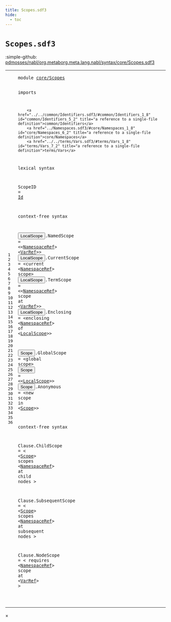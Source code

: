 ```yaml
---
title: Scopes.sdf3
hide:
  - toc
---
```


# `Scopes.sdf3`

:simple-github: [pdmosses/nabl/org.metaborg.meta.lang.nabl/syntax/core/Scopes.sdf3]

[pdmosses/nabl/org.metaborg.meta.lang.nabl/syntax/core/Scopes.sdf3]: https://github.com/pdmosses/nabl/blob/master/org.metaborg.meta.lang.nabl/syntax/core/Scopes.sdf3 "The source file on GitHub"

<div class="sdf3"><table class="highlighttable"><tbody><tr><td class="linenos"><div class="linenodiv"><pre><span></span>1
2
3
4
5
6
7
8
9
10
11
12
13
14
15
16
17
18
19
20
21
22
23
24
25
26
27
28
29
30
31
32
33
34
35
36
</pre></div></td>
<td class="code"><pre><code><span class="keyword">module</span> <a href="../../formulas/Propositions.sdf3/#core/Scopes_8_3" id="core/Scopes_1_8" title="a definition with a single reference">core/Scopes</a>

<span class="keyword">imports</span> 

        <a href="../../common/Identifiers.sdf3/#common/Identifiers_1_8" id="common/Identifiers_5_2" title="a reference to a single-file definition">common/Identifiers</a>  
        <a href="../Namespaces.sdf3/#core/Namespaces_1_8" id="core/Namespaces_6_2" title="a reference to a single-file definition">core/Namespaces</a> 
        <a href="../../terms/Vars.sdf3/#terms/Vars_1_8" id="terms/Vars_7_2" title="a reference to a single-file definition">terms/Vars</a>

<span class="keyword">lexical syntax</span>

  <span id="ScopeID_11_3" title="a definition with no references">ScopeID</span> = <a href="../../common/Identifiers.sdf3/#Id_5_3" id="Id_11_13" title="a reference to a single-file definition">Id</a> 

<span class="keyword">context-free syntax</span>

  <button class="modal-open" id="LocalScope_15_3" title="a definition with multiple references" data-urls="#LocalScope line 18_56, 21_13">LocalScope</button>.<span class="cons_Constructor"><span id="NamedScope_15_14" title="a definition with no references">NamedScope</span></span> = &lt;&lt;<a href="../Namespaces.sdf3/#NamespaceRef_24_3" id="NamespaceRef_15_29" title="a reference to a single-file definition">NamespaceRef</a>&gt; &lt;<a href="../../terms/Vars.sdf3/#VarRef_10_11" id="VarRef_15_44" title="a reference to a single-file definition">VarRef</a>&gt;&gt; 
  <button class="modal-open" id="LocalScope_16_3" title="a definition with multiple references" data-urls="#LocalScope line 18_56, 21_13">LocalScope</button>.<span class="cons_Constructor"><span id="CurrentScope_16_14" title="a definition with no references">CurrentScope</span></span> = &lt;<span class="cons_String">current</span> &lt;<a href="../Namespaces.sdf3/#NamespaceRef_24_3" id="NamespaceRef_16_39" title="a reference to a single-file definition">NamespaceRef</a>&gt; <span class="cons_String">scope</span>&gt; 
  <button class="modal-open" id="LocalScope_17_3" title="a definition with multiple references" data-urls="#LocalScope line 18_56, 21_13">LocalScope</button>.<span class="cons_Constructor"><span id="TermScope_17_14" title="a definition with no references">TermScope</span></span> = &lt;&lt;<a href="../Namespaces.sdf3/#NamespaceRef_24_3" id="NamespaceRef_17_28" title="a reference to a single-file definition">NamespaceRef</a>&gt; <span class="cons_String">scope</span>  <span class="cons_String">at</span> &lt;<a href="../../terms/Vars.sdf3/#VarRef_10_11" id="VarRef_17_53" title="a reference to a single-file definition">VarRef</a>&gt;&gt; 
  <button class="modal-open" id="LocalScope_18_3" title="a definition with multiple references" data-urls="#LocalScope line 18_56, 21_13">LocalScope</button>.<span class="cons_Constructor"><span id="Enclosing_18_14" title="a definition with no references">Enclosing</span></span> = &lt;<span class="cons_String">enclosing</span> &lt;<a href="../Namespaces.sdf3/#NamespaceRef_24_3" id="NamespaceRef_18_38" title="a reference to a single-file definition">NamespaceRef</a>&gt; <span class="cons_String">of</span> &lt;<a href="#LocalScope_15_3" id="LocalScope_18_56" title="a reference to a single-file definition">LocalScope</a>&gt;&gt; 
  
  <button class="modal-open" id="Scope_20_3" title="a definition with multiple references" data-urls="#Scope line 22_36, 27_6, 31_6; ../../formulas/Propositions.sdf3/#Scope line 20_27">Scope</button>.<span class="cons_Constructor"><span id="GlobalScope_20_9" title="a definition with no references">GlobalScope</span></span> = &lt;<span class="cons_String">global</span> <span class="cons_String">scope</span>&gt; 
  <button class="modal-open" id="Scope_21_3" title="a definition with multiple references" data-urls="#Scope line 22_36, 27_6, 31_6; ../../formulas/Propositions.sdf3/#Scope line 20_27">Scope</button> = &lt;&lt;<a href="#LocalScope_15_3" id="LocalScope_21_13" title="a reference to a single-file definition">LocalScope</a>&gt;&gt; 
  <button class="modal-open" id="Scope_22_3" title="a definition with multiple references" data-urls="#Scope line 22_36, 27_6, 31_6; ../../formulas/Propositions.sdf3/#Scope line 20_27">Scope</button>.<span class="cons_Constructor"><span id="Anonymous_22_9" title="a definition with no references">Anonymous</span></span> = &lt;<span class="cons_String">new</span> <span class="cons_String">scope</span> <span class="cons_String">in</span> &lt;<a href="#Scope_20_3" id="Scope_22_36" title="a reference to a single-file definition">Scope</a>&gt;&gt; 

<span class="keyword">context-free syntax</span>

  <span id="Clause_26_3" title="a definition with no references">Clause</span>.<span class="cons_Constructor"><span id="ChildScope_26_10" title="a definition with no references">ChildScope</span></span> = &lt;
    &lt;<a href="#Scope_20_3" id="Scope_27_6" title="a reference to a single-file definition">Scope</a>&gt; <span class="cons_String">scopes</span> &lt;<a href="../Namespaces.sdf3/#NamespaceRef_24_3" id="NamespaceRef_27_21" title="a reference to a single-file definition">NamespaceRef</a>&gt; <span class="cons_String">at</span> <span class="cons_String">child</span> <span class="cons_String">nodes</span>
  &gt; 
  
  <span id="Clause_30_3" title="a definition with no references">Clause</span>.<span class="cons_Constructor"><span id="SubsequentScope_30_10" title="a definition with no references">SubsequentScope</span></span> = &lt;
    &lt;<a href="#Scope_20_3" id="Scope_31_6" title="a reference to a single-file definition">Scope</a>&gt; <span class="cons_String">scopes</span> &lt;<a href="../Namespaces.sdf3/#NamespaceRef_24_3" id="NamespaceRef_31_21" title="a reference to a single-file definition">NamespaceRef</a>&gt; <span class="cons_String">at</span> <span class="cons_String">subsequent</span> <span class="cons_String">nodes</span>
  &gt; 
  
  <span id="Clause_34_3" title="a definition with no references">Clause</span>.<span class="cons_Constructor"><span id="NodeScope_34_10" title="a definition with no references">NodeScope</span></span> = &lt;
    <span class="cons_String">requires</span> &lt;<a href="../Namespaces.sdf3/#NamespaceRef_24_3" id="NamespaceRef_35_15" title="a reference to a single-file definition">NamespaceRef</a>&gt; <span class="cons_String">scope</span> <span class="cons_String">at</span> &lt;<a href="../../terms/Vars.sdf3/#VarRef_10_11" id="VarRef_35_39" title="a reference to a single-file definition">VarRef</a>&gt;
  &gt; 

</code></pre></td></tr></tbody></table></div>

<div id="modal">
  <div id="modal-content">
    <span id="modal-close">&times;</span>
    <h2 id="modal-h2"></h2>
    <p  id="modal-p"></p>
    <ul id="modal-ul"></ul>
  </div>
</div>
